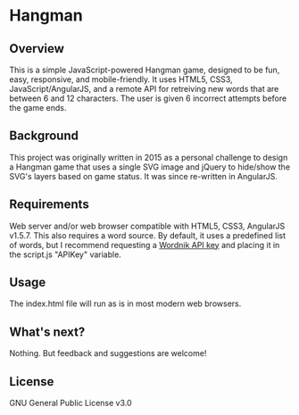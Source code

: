 # Hangman
## Overview
This is a simple JavaScript-powered Hangman game, designed to be fun, easy, responsive, and mobile-friendly. It uses HTML5, CSS3, JavaScript/AngularJS, and a remote API for retreiving new words that are between 6 and 12 characters. The user is given 6 incorrect attempts before the game ends.
## Background
This project was originally written in 2015 as a personal challenge to design a Hangman game that uses a single SVG image and jQuery to hide/show the SVG's layers based on game status. It was since re-written in AngularJS.
## Requirements
Web server and/or web browser compatible with HTML5, CSS3, AngularJS v1.5.7. This also requires a word source. By default, it uses a predefined list of words, but I recommend requesting a [Wordnik API key](http://developer.wordnik.com/) and placing it in the script.js "APIKey" variable.
## Usage
The index.html file will run as is in most modern web browsers.
## What's next?
Nothing. But feedback and suggestions are welcome!
## License
GNU General Public License v3.0

